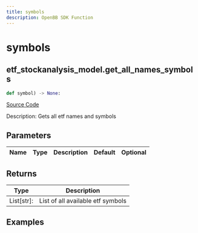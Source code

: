 ```yaml
---
title: symbols
description: OpenBB SDK Function
---
```

# symbols

## etf_stockanalysis_model.get_all_names_symbols

```python
def symbol) -> None:
```
[Source Code](https://github.com/OpenBB-finance/OpenBBTerminal/tree/main/openbb_terminal/etf/stockanalysis_model.py#L18)

Description: Gets all etf names and symbols

## Parameters

| Name | Type | Description | Default | Optional |
| ---- | ---- | ----------- | ------- | -------- |

## Returns

| Type | Description |
| ---- | ----------- |
| List[str]: | List of all available etf symbols |

## Examples

